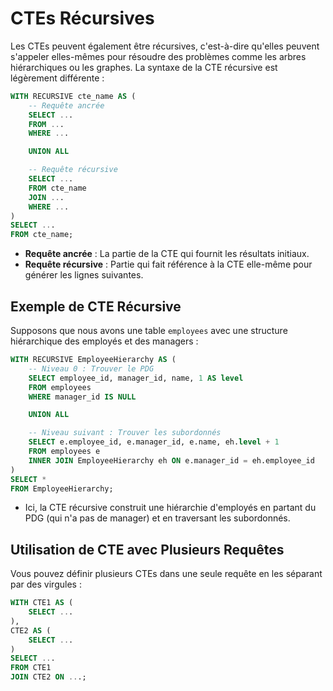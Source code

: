 # CTEs Récursives

Les CTEs peuvent également être récursives, c'est-à-dire qu'elles peuvent s'appeler elles-mêmes pour résoudre des problèmes comme les arbres hiérarchiques ou les graphes. La syntaxe de la CTE récursive est légèrement différente :

```sql
WITH RECURSIVE cte_name AS (
    -- Requête ancrée
    SELECT ...
    FROM ...
    WHERE ...

    UNION ALL

    -- Requête récursive
    SELECT ...
    FROM cte_name
    JOIN ...
    WHERE ...
)
SELECT ...
FROM cte_name;
```

- **Requête ancrée** : La partie de la CTE qui fournit les résultats initiaux.
- **Requête récursive** : Partie qui fait référence à la CTE elle-même pour générer les lignes suivantes.

## Exemple de CTE Récursive

Supposons que nous avons une table `employees` avec une structure hiérarchique des employés et des managers :

```sql
WITH RECURSIVE EmployeeHierarchy AS (
    -- Niveau 0 : Trouver le PDG
    SELECT employee_id, manager_id, name, 1 AS level
    FROM employees
    WHERE manager_id IS NULL

    UNION ALL

    -- Niveau suivant : Trouver les subordonnés
    SELECT e.employee_id, e.manager_id, e.name, eh.level + 1
    FROM employees e
    INNER JOIN EmployeeHierarchy eh ON e.manager_id = eh.employee_id
)
SELECT *
FROM EmployeeHierarchy;
```

- Ici, la CTE récursive construit une hiérarchie d'employés en partant du PDG (qui n'a pas de manager) et en traversant les subordonnés.

## Utilisation de CTE avec Plusieurs Requêtes

Vous pouvez définir plusieurs CTEs dans une seule requête en les séparant par des virgules :

```sql
WITH CTE1 AS (
    SELECT ...
),
CTE2 AS (
    SELECT ...
)
SELECT ...
FROM CTE1
JOIN CTE2 ON ...;
```
